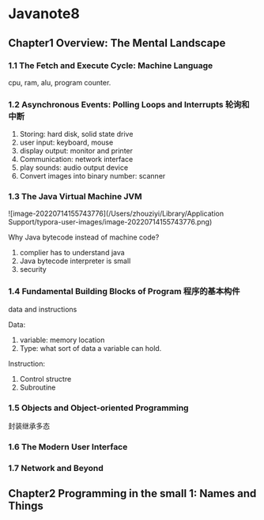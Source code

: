 # Javanote8

## Chapter1 Overview: The Mental Landscape

### 1.1 The Fetch and Execute Cycle: Machine Language

cpu, ram, alu, program counter.

### 1.2 Asynchronous Events: Polling Loops and Interrupts   轮询和中断

1. Storing: hard disk, solid state drive
2. user input: keyboard, mouse
3. display output: monitor and printer
4. Communication: network interface
5. play sounds: audio output device
6. Convert images into binary number: scanner

### 1.3 The Java Virtual Machine   JVM

![image-20220714155743776](/Users/zhouziyi/Library/Application Support/typora-user-images/image-20220714155743776.png)

Why Java bytecode instead of machine code? 

1. complier has to understand java
2. Java bytecode interpreter is small
3. security

### 1.4 Fundamental Building Blocks of Program   程序的基本构件

data and instructions

Data:

1.  variable: memory location
2. Type: what sort of data a variable can hold.

Instruction:

1. Control structre
2. Subroutine

### 1.5 Objects and Object-oriented Programming

封装继承多态

### 1.6 The Modern User Interface

### 1.7 Network and Beyond



## Chapter2 Programming in the small 1: Names and Things



